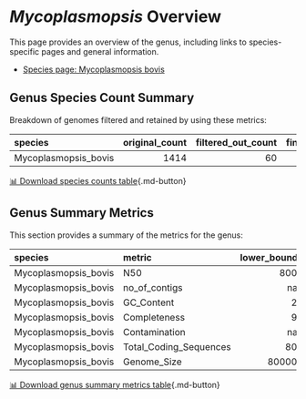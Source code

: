 # *Mycoplasmopsis* Overview
This page provides an overview of the genus, including links to species-specific pages and general information.

- [Species page: Mycoplasmopsis bovis](Mycoplasmopsis_bovis/index.md)
## Genus Species Count Summary
Breakdown of genomes filtered and retained by using these metrics:

| species              |   original_count |   filtered_out_count |   final_count |
|:---------------------|-----------------:|---------------------:|--------------:|
| Mycoplasmopsis_bovis |             1414 |                   60 |          1354 |


[📊 Download species counts table](species_counts.csv){.md-button}
## Genus Summary Metrics
This section provides a summary of the metrics for the genus:

| species              | metric                 |   lower_bounds |   upper_bounds |
|:---------------------|:-----------------------|---------------:|---------------:|
| Mycoplasmopsis_bovis | N50                    |           8000 |      nan       |
| Mycoplasmopsis_bovis | no_of_contigs          |            nan |      270       |
| Mycoplasmopsis_bovis | GC_Content             |             28 |       30       |
| Mycoplasmopsis_bovis | Completeness           |             93 |      nan       |
| Mycoplasmopsis_bovis | Contamination          |            nan |        8       |
| Mycoplasmopsis_bovis | Total_Coding_Sequences |            800 |     1100       |
| Mycoplasmopsis_bovis | Genome_Size            |         800000 |        1.2e+06 |


[📊 Download genus summary metrics table](genus_summary_metrics.csv){.md-button}
